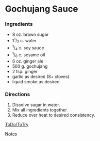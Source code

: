 # Gochujang Sauce

### Ingredients
 
 * 8 oz. brown sugar
 * 1<sup>1</sup>/<sub>2</sub> c. water
 * <sup>1</sup>/<sub>4</sub> c. soy sauce
 * <sup>1</sup>/<sub>8</sub> c. sesame oil
 * 6 oz. ginger ale
 * 500 g. gochujang
 * 2 tsp. ginger
 * garlic as desired (8+ cloves)
 * liquid smoke as desired

### Directions

 1. Dissolve sugar in water.
 2. Mix all ingredients together.
 3. Reduce over heat to desired consistency.

[ToDo/ToTry](TODO.md)

[Notes](NOTES.md)
